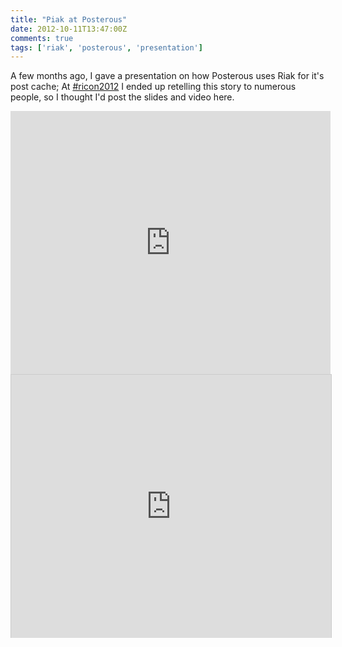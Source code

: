 ```yaml
---
title: "Piak at Posterous"
date: 2012-10-11T13:47:00Z
comments: true
tags: ['riak', 'posterous', 'presentation']
---
```


A few months ago, I gave a presentation on how Posterous uses Riak for it's post cache; At [#ricon2012](http://basho.com/community/ricon2012/)
I ended up retelling this story to numerous people, so I thought I'd post the slides and video here.

<iframe src="https://player.vimeo.com/video/35905739?title=0&amp;byline=0&amp;portrait=0&amp;color=000000" width="512" height="421" frameborder="0" webkitAllowFullScreen mozallowfullscreen allowFullScreen></iframe>

<iframe src="https://www.slideshare.net/slideshow/embed_code/11160556?rel=0" width="512" height="421" frameborder="0" marginwidth="0" marginheight="0" scrolling="no" style="border:1px solid #CCC;border-width:1px 1px 0;margin-bottom:5px" allowfullscreen> </iframe>
